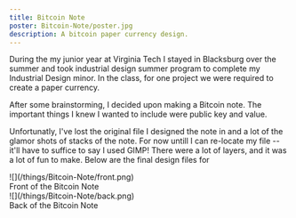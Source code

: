 ```yaml
---
title: Bitcoin Note
poster: Bitcoin-Note/poster.jpg
description: A bitcoin paper currency design.
---
```

During the my junior year at Virginia Tech I stayed in Blacksburg over the summer and took industrial design summer program to complete my Industrial Design minor. In the class, for one project we were required to create a paper currency.

After some brainstorming, I decided upon making a Bitcoin note. The important things I knew I wanted to include were public key and value.


Unfortunatly, I've lost the original file I designed the note in and a lot of the glamor shots of stacks of the note. For now untill I can re-locate my file -- it'll have to suffice to say I used GIMP! There were a lot of layers, and it was a lot of fun to make. Below are the final design files for 


<div class='captioned-image'>
![](/things/Bitcoin-Note/front.png)
<div class='caption'>Front of the Bitcoin Note</div>
</div>


<div class='captioned-image'>
![](/things/Bitcoin-Note/back.png)
<div class='caption'>Back of the Bitcoin Note</div>
</div>

